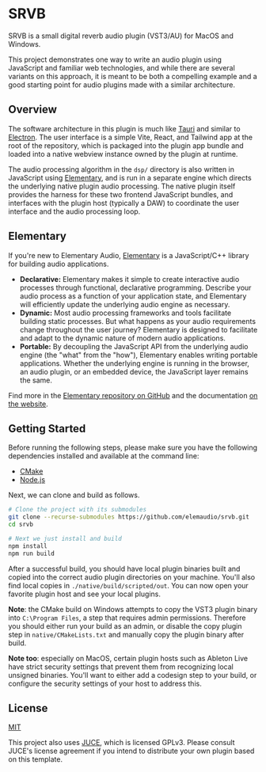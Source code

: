 # SRVB

SRVB is a small digital reverb audio plugin (VST3/AU) for MacOS and Windows.

This project demonstrates one way to write an audio plugin using JavaScript and
familiar web technologies, and while there are several variants on this approach,
it is meant to be both a compelling example and a good starting point for audio
plugins made with a similar architecture.

## Overview

The software architecture in this plugin is much like [Tauri](https://tauri.app/) and similar to
[Electron](https://www.electronjs.org/). The user interface is a simple Vite, React, and Tailwind app
at the root of the repository, which is packaged into the plugin app bundle and loaded into a native
webview instance owned by the plugin at runtime.

The audio processing algorithm in the `dsp/` directory is also written in
JavaScript using [Elementary](https://elementary.audio), and is run in a separate
engine which directs the underlying native plugin audio processing. The native
plugin itself provides the harness for these two frontend JavaScript bundles,
and interfaces with the plugin host (typically a DAW) to coordinate the user
interface and the audio processing loop.

## Elementary

If you're new to Elementary Audio, [Elementary](https://elementary.audio) is a JavaScript/C++ library for building audio applications.

* **Declarative:** Elementary makes it simple to create interactive audio processes through functional, declarative programming. Describe your audio process as a function of your application state, and Elementary will efficiently update the underlying audio engine as necessary.
* **Dynamic:** Most audio processing frameworks and tools facilitate building static processes. But what happens as your audio requirements change throughout the user journey? Elementary is designed to facilitate and adapt to the dynamic nature of modern audio applications.
* **Portable:** By decoupling the JavaScript API from the underlying audio engine (the "what" from the "how"), Elementary enables writing portable applications. Whether the underlying engine is running in the browser, an audio plugin, or an embedded device, the JavaScript layer remains the same.

Find more in the [Elementary repository on GitHub](https://github.com/elemaudio/elementary) and the documentation [on the website](https://elementary.audio/).

## Getting Started

Before running the following steps, please make sure you have the following dependencies installed and
available at the command line:

* [CMake](https://cmake.org/)
* [Node.js](https://nodejs.org/en)

Next, we can clone and build as follows.

```bash
# Clone the project with its submodules
git clone --recurse-submodules https://github.com/elemaudio/srvb.git
cd srvb

# Next we just install and build
npm install
npm run build
```

After a successful build, you should have local plugin binaries built and
copied into the correct audio plugin directories on your machine. You'll also
find local copies in `./native/build/scripted/out`. You can now
open your favorite plugin host and see your local plugins.

**Note**: the CMake build on Windows attempts to copy the VST3 plugin binary
into `C:\Program Files`, a step that requires admin permissions. Therefore you
should either run your build as an admin, or disable the copy plugin step in
`native/CMakeLists.txt` and manually copy the plugin binary after build.

**Note too**: especially on MacOS, certain plugin hosts such as Ableton Live
have strict security settings that prevent them from recognizing local unsigned
binaries. You'll want to either add a codesign step to your build, or configure
the security settings of your host to address this.

## License

[MIT](./LICENSE.md)

This project also uses [JUCE](https://juce.com/), which is licensed GPLv3. Please consult JUCE's license
agreement if you intend to distribute your own plugin based on this template.
